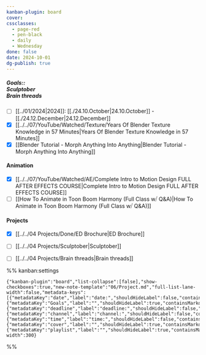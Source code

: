 ```yaml
---
kanban-plugin: board
cover: 
cssclasses:
  - page-red
  - pen-black
  - daily
  - Wednesday
done: false
date: 2024-10-01
dg-publish: true
---
```


##### Goals::</br>Sculptober </br>Brain threads

- [ ] [[../01/2024|2024]]: [[./24.10.October|24.10.October]] - [[./24.12.December|24.12.December]]
- [x] [[../../07/YouTube/Watched/Texture/Years Of Blender Texture Knowledge in 57 Minutes|Years Of Blender Texture Knowledge in 57 Minutes]]
- [x] [[Blender Tutorial - Morph Anything Into Anything|Blender Tutorial - Morph Anything Into Anything]]

#### Animation

- [x] [[../../07/YouTube/Watched/AE/Complete Intro to Motion Design  FULL AFTER EFFECTS COURSE|Complete Intro to Motion Design  FULL AFTER EFFECTS COURSE]]
- [ ] [[How To Animate in Toon Boom Harmony (Full Class w⧸ Q&A)|How To Animate in Toon Boom Harmony (Full Class w⧸ Q&A)]]

#### Projects
- [x] [[../../04 Projects/Done/ED Brochure|ED Brochure]]
- [ ] [[../../04 Projects/Sculptober|Sculptober]]
- [ ] [[../../04 Projects/Brain threads|Brain threads]]


%% kanban:settings
```
{"kanban-plugin":"board","list-collapse":[false],"show-checkboxes":true,"new-note-template":"06/Project.md","full-list-lane-width":false,"metadata-keys":[{"metadataKey":"date","label":"date:","shouldHideLabel":false,"containsMarkdown":false},{"metadataKey":"Goals","label":"","shouldHideLabel":true,"containsMarkdown":true},{"metadataKey":"deadline","label":"deadline:","shouldHideLabel":false,"containsMarkdown":false},{"metadataKey":"channel","label":"channel:","shouldHideLabel":false,"containsMarkdown":true},{"metadataKey":"time","label":"time:","shouldHideLabel":false,"containsMarkdown":false},{"metadataKey":"cover","label":"","shouldHideLabel":true,"containsMarkdown":false},{"metadataKey":"playlist","label":"","shouldHideLabel":true,"containsMarkdown":false}],"lane-width":300}
```
%%